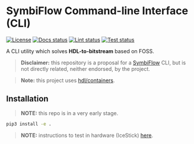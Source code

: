 # SymbiFlow Command-line Interface (CLI)

[![License](https://img.shields.io/github/license/PyFPGA/symbiflow_cli.svg?longCache=true)](https://github.com/PyFPGA/symbiflow_cli/blob/main/LICENSE)
[![Docs status](https://img.shields.io/github/workflow/status/PyFPGA/symbiflow_cli/docs?longCache=true&label=docs)](https://github.com/PyFPGA/symbiflow_cli/actions/workflows/docs.yml)
[![Lint status](https://img.shields.io/github/workflow/status/PyFPGA/symbiflow_cli/lint?longCache=true&label=lint)](https://github.com/PyFPGA/symbiflow_cli/actions/workflows/lint.yml)
[![Test status](https://img.shields.io/github/workflow/status/PyFPGA/symbiflow_cli/test?longCache=true&label=test)](https://github.com/PyFPGA/symbiflow_cli/actions/workflows/test.yml)

A CLI utility which solves **HDL-to-bitstream** based on FOSS.

> **Disclaimer:** this repository is a proposal for a [SymbiFlow](https://github.com/SymbiFlow) CLI, but is not directly related, neither endorsed, by the project.

> **Note:** this project uses [hdl/containers](https://hdl.github.io/containers).

## Installation

> **NOTE:** this repo is in a very early stage.

```bash
pip3 install -e .
```

> **NOTE:** instructions to test in hardware (IceStick) [here](examples).
